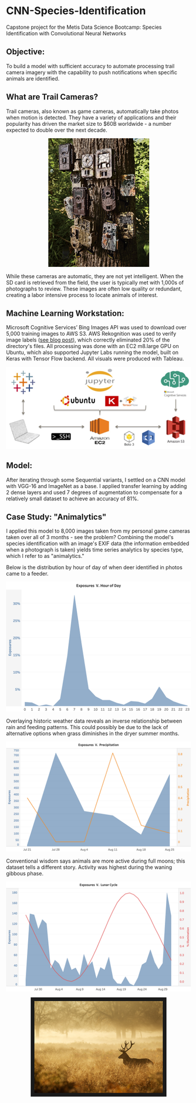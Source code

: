# CNN-Species-Identification
Capstone project for the Metis Data Science Bootcamp: Species Identification with Convolutional Neural Networks

## Objective:

To build a model with sufficient accuracy to automate processing trail camera imagery with the capability to push notifications when specific animals are identified.

## What are Trail Cameras?

Trail cameras, also known as game cameras, automatically take photos when motion is detected. They have a variety of applications and 
their popularity has driven the market size to $60B worldwide - a number expected to double over the next decade. 

<p align = center>
<img src="https://github.com/rwmyers46/CNN-species-identification/blob/master/images/game_cams.jpeg" width="275" height="350">
</p>
<p>
While these cameras are automatic, they are not yet intelligent. When the SD card is retrieved from the field, the user is typically met with 1,000s of photographs to review. These images are often low quality or redundant, creating a labor intensive process to locate animals of interest.
</p>

## Machine Learning Workstation:

Microsoft Cognitive Services’ Bing Images API was used to download over 5,000 training images to AWS S3. AWS Rekognition was used to verify image labels ([see blog post](https://rwmyers46.github.io/verify-labels-rekognition/)), which correctly eliminated 20% of the directory's files. All processing was done with an EC2 m8.large GPU on Ubuntu, which also supported Jupyter Labs running the model, built on Keras with Tensor Flow backend. All visuals were produced with Tableau.

![alt text](https://github.com/rwmyers46/CNN-species-identification/blob/master/images/dl-workstation.jpg)

## Model:

After iterating through some Sequential variants, I settled on a CNN model with VGG-16 and ImageNet as a base. I applied transfer learning by adding 2 dense layers and used 7 degrees of augmentation to compensate for a relatively small dataset to achieve an accuracy of 81%.

## Case Study: "Animalytics"

I applied this model to 8,000 images taken from my personal game cameras taken over all of 3 months - see the problem? Combining the model's species identification with an image's EXIF data (the information embedded when a photograph is taken) yields time series analytics by species type, which I refer to as "animalytics."

Below is the distribution by hour of day of when deer identified in photos came to a feeder.

![alt text](https://github.com/rwmyers46/CNN-species-identification/blob/master/images/exp-hour.png)

Overlaying historic weather data reveals an inverse relationship between rain and feeding patterns. This could possibly be due to the lack of alternative options when grass diminishes in the dryer summer months.

![alt text](https://github.com/rwmyers46/CNN-species-identification/blob/master/images/rain-exp2.png)

Conventional wisdom says animals are more active during full moons; this dataset tells a different story. Activity was highest during the waning gibbous phase.

![alt text](https://github.com/rwmyers46/CNN-species-identification/blob/master/images/lunar2.png)

<p align = center>
<a href="https://github.com/rwmyers46/CNN-Species-Identification/blob/master/images/p5-vid-2.mov" target="_blank"><img src="https://github.com/rwmyers46/CNN-Species-Identification/blob/master/images/deer_majestic.jpg" 
alt="Texting functionality video" width="350" height="250" border="10" /></a>
<p>
